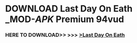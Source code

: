 # DOWNLOAD Last Day On Eath _MOD-_APK_ Premium  94vud



<h3> HERE TO DOWNLOAD>> >>> <a href="https://rediregoooz.web.app?sq=Last Day On Eath">>Last Day On Eath </a></h3><br>


 
